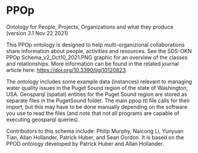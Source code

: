 # PPOp
Ontology for People, Projects, Organizations and what they produce (version 3.1 Nov 22 2021)

This PPOp ontology is designed to help multi-organizional collaborations share information about people, activities and resources. See the SDS-OKN PPOp Schema_v2_Oct10_2021.PNG graphic for an overview of the classes and relationships. More information can be found in the related journal article here: https://doi.org/10.3390/ijgi10120823.

The ontology includes some example data (instances) relevant to managing water quality issues in the Puget Sound region of the state of Washington, USA. 
Geosparql (spatial) entities for the Puget Sound region are stored as separate files in the PugetSound folder. The main ppop.ttl file calls for their import, but this may have to be done manually depending on the software you use to read the files (and note that not all programs are capable of executing geosparql queries).

Contributors to this schema include: Philip Murphy, Naicong Li, Yunyuan Tian, Allan Hollander, Patrick Huber, and Sean Gordon. It is based on the PPOD ontology developed by Patrick Huber and Allan Hollander. 
  
  
